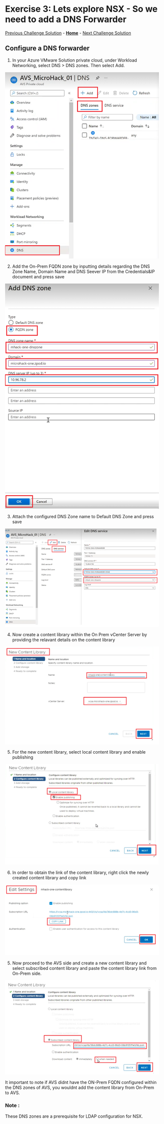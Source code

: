 # Exercise 3: Lets explore NSX - So we need to add a DNS Forwarder

[Previous Challenge Solution](./02-NSX-Add-Segment.md) - **[Home](../Readme.md)** - [Next Challenge Solution](./04-NSX-Firewall.md)

## Configure a DNS forwarder

1.  In your Azure VMware Solution private cloud, under Workload Networking, select DNS > DNS zones. Then select Add.

![](./Images/03-NSX-Add-DNS-Forwarder/DNS1.png)

2.  Add the On-Prem FQDN zone by inputting details regarding the DNS Zone Name, Domain Name and DNS Seever IP from the Credentials&IP document and press save 

![](./Images/03-NSX-Add-DNS-Forwarder/DNS2.png)

3.  Attach the configured DNS Zone name to Default DNS Zone and press save

![](./Images/03-NSX-Add-DNS-Forwarder/DNS3.png)

4.  Now create a content library within the On Prem vCenter Server by providing the relavant details on the content library

![](./Images/03-NSX-Add-DNS-Forwarder/DNS4.png)

5.  For the new content library, select local content library and enable publishing

![](./Images/03-NSX-Add-DNS-Forwarder/DNS5.png)

6.  In order to obtain the link of the content library, right click the newly created content library and copy link

![](./Images/03-NSX-Add-DNS-Forwarder/DNS6.png)

5.  Now proceed to the AVS side and create a new content library and select subscribed content library and paste the content library link from On-Prem side.  

![](./Images/03-NSX-Add-DNS-Forwarder/DNS7.png)

It important to note if AVS didnt have the ON-Prem FQDN configured within the DNS zones of AVS, you wouldnt add the content library from On-Prem to AVS.

### Note : 

These DNS zones are a prerequisite for LDAP configuration for NSX. 